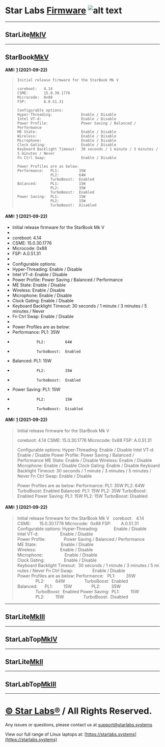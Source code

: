 # Star Labs [Firmware](https://github.com/StarLabsLtd/firmware/) ![alt text](https://cdn.shopify.com/s/files/1/2059/5897/files/Star_50x.png?v=1513954416 "Star Labs Systems")
---
## **StarLite**[MkIV](https://github.com/StarLabsLtd/firmware/tree/master/StarLite/MkIV)
---
## **StarBook**[MkV](https://github.com/StarLabsLtd/firmware/tree/master/StarBook/MkV)
#### AMI: [1](https://github.com/StarLabsLtd/firmware/raw/master/StarBook/MkV/AMI/1/efi-B5.zip) (2021-09-22)
>     Initial release firmware for the StarBook Mk V
>      
>     coreboot:   4.14
>     CSME:       15.0.30.1776
>     Microcode:  0x88
>     FSP:        A.0.51.31
>      
>     Configurable options:
>     Hyper-Threading:             Enable / Disable
>     Intel VT-d:                  Enable / Disable
>     Power Profile:               Power Saving / Balanced / Performance
>     ME State:                    Enable / Disable
>     Wireless:                    Enable / Disable
>     Microphone:                  Enable / Disable
>     Clock Gating:                Enable / Disable
>     Keyboard Backlight Timeout:  30 seconds / 1 minute / 3 minutes / 5 minutes / Never
>     Fn Ctrl Swap:                Enable / Disable
>      
>     Power Profiles are as below:
>     Performance:   PL1:         35W
>                    PL2:         64W
>                    TurboBoost:  Enabled
>     Balanced:      PL1:         15W
>                    PL2:         35W
>                    TurboBoost:  Enabled
>     Power Saving:  PL1:         15W
>                    PL2:         15W
>                    TurboBoost:  Disabled

#### AMI: [1](https://github.com/StarLabsLtd/firmware/raw/master/StarBook/MkV/AMI/1/efi-B5.zip) (2021-09-22)
* Initial release firmware for the StarBook Mk V
*  
* coreboot:   4.14
* CSME:       15.0.30.1776
* Microcode:  0x88
* FSP:        A.0.51.31
*  
* Configurable options:
* Hyper-Threading:             Enable / Disable
* Intel VT-d:                  Enable / Disable
* Power Profile:               Power Saving / Balanced / Performance
* ME State:                    Enable / Disable
* Wireless:                    Enable / Disable
* Microphone:                  Enable / Disable
* Clock Gating:                Enable / Disable
* Keyboard Backlight Timeout:  30 seconds / 1 minute / 3 minutes / 5 minutes / Never
* Fn Ctrl Swap:                Enable / Disable
*  
* Power Profiles are as below:
* Performance:   PL1:         35W
*                PL2:         64W
*                TurboBoost:  Enabled
* Balanced:      PL1:         15W
*                PL2:         35W
*                TurboBoost:  Enabled
* Power Saving:  PL1:         15W
*                PL2:         15W
*                TurboBoost:  Disabled

#### AMI: [1](https://github.com/StarLabsLtd/firmware/raw/master/StarBook/MkV/AMI/1/efi-B5.zip) (2021-09-22)
> Initial release firmware for the StarBook Mk V
>  
> coreboot:   4.14
> CSME:       15.0.30.1776
> Microcode:  0x88
> FSP:        A.0.51.31
>  
> Configurable options:
> Hyper-Threading:             Enable / Disable
> Intel VT-d:                  Enable / Disable
> Power Profile:               Power Saving / Balanced / Performance
> ME State:                    Enable / Disable
> Wireless:                    Enable / Disable
> Microphone:                  Enable / Disable
> Clock Gating:                Enable / Disable
> Keyboard Backlight Timeout:  30 seconds / 1 minute / 3 minutes / 5 minutes / Never
> Fn Ctrl Swap:                Enable / Disable
>  
> Power Profiles are as below:
> Performance:   PL1:         35W
>                PL2:         64W
>                TurboBoost:  Enabled
> Balanced:      PL1:         15W
>                PL2:         35W
>                TurboBoost:  Enabled
> Power Saving:  PL1:         15W
>                PL2:         15W
>                TurboBoost:  Disabled

#### AMI: [1](https://github.com/StarLabsLtd/firmware/raw/master/StarBook/MkV/AMI/1/efi-B5.zip) (2021-09-22)
>Initial&nbsp;release&nbsp;firmware&nbsp;for&nbsp;the&nbsp;StarBook&nbsp;Mk&nbsp;V
>&nbsp;
>coreboot:&nbsp;&nbsp;&nbsp;4.14
>CSME:&nbsp;&nbsp;&nbsp;&nbsp;&nbsp;&nbsp;&nbsp;15.0.30.1776
>Microcode:&nbsp;&nbsp;0x88
>FSP:&nbsp;&nbsp;&nbsp;&nbsp;&nbsp;&nbsp;&nbsp;&nbsp;A.0.51.31
>&nbsp;
>Configurable&nbsp;options:
>Hyper-Threading:&nbsp;&nbsp;&nbsp;&nbsp;&nbsp;&nbsp;&nbsp;&nbsp;&nbsp;&nbsp;&nbsp;&nbsp;&nbsp;Enable&nbsp;/&nbsp;Disable
>Intel&nbsp;VT-d:&nbsp;&nbsp;&nbsp;&nbsp;&nbsp;&nbsp;&nbsp;&nbsp;&nbsp;&nbsp;&nbsp;&nbsp;&nbsp;&nbsp;&nbsp;&nbsp;&nbsp;&nbsp;Enable&nbsp;/&nbsp;Disable
>Power&nbsp;Profile:&nbsp;&nbsp;&nbsp;&nbsp;&nbsp;&nbsp;&nbsp;&nbsp;&nbsp;&nbsp;&nbsp;&nbsp;&nbsp;&nbsp;&nbsp;Power&nbsp;Saving&nbsp;/&nbsp;Balanced&nbsp;/&nbsp;Performance
>ME&nbsp;State:&nbsp;&nbsp;&nbsp;&nbsp;&nbsp;&nbsp;&nbsp;&nbsp;&nbsp;&nbsp;&nbsp;&nbsp;&nbsp;&nbsp;&nbsp;&nbsp;&nbsp;&nbsp;&nbsp;&nbsp;Enable&nbsp;/&nbsp;Disable
>Wireless:&nbsp;&nbsp;&nbsp;&nbsp;&nbsp;&nbsp;&nbsp;&nbsp;&nbsp;&nbsp;&nbsp;&nbsp;&nbsp;&nbsp;&nbsp;&nbsp;&nbsp;&nbsp;&nbsp;&nbsp;Enable&nbsp;/&nbsp;Disable
>Microphone:&nbsp;&nbsp;&nbsp;&nbsp;&nbsp;&nbsp;&nbsp;&nbsp;&nbsp;&nbsp;&nbsp;&nbsp;&nbsp;&nbsp;&nbsp;&nbsp;&nbsp;&nbsp;Enable&nbsp;/&nbsp;Disable
>Clock&nbsp;Gating:&nbsp;&nbsp;&nbsp;&nbsp;&nbsp;&nbsp;&nbsp;&nbsp;&nbsp;&nbsp;&nbsp;&nbsp;&nbsp;&nbsp;&nbsp;&nbsp;Enable&nbsp;/&nbsp;Disable
>Keyboard&nbsp;Backlight&nbsp;Timeout:&nbsp;&nbsp;30&nbsp;seconds&nbsp;/&nbsp;1&nbsp;minute&nbsp;/&nbsp;3&nbsp;minutes&nbsp;/&nbsp;5&nbsp;minutes&nbsp;/&nbsp;Never
>Fn&nbsp;Ctrl&nbsp;Swap:&nbsp;&nbsp;&nbsp;&nbsp;&nbsp;&nbsp;&nbsp;&nbsp;&nbsp;&nbsp;&nbsp;&nbsp;&nbsp;&nbsp;&nbsp;&nbsp;Enable&nbsp;/&nbsp;Disable
>&nbsp;
>Power&nbsp;Profiles&nbsp;are&nbsp;as&nbsp;below:
>Performance:&nbsp;&nbsp;&nbsp;PL1:&nbsp;&nbsp;&nbsp;&nbsp;&nbsp;&nbsp;&nbsp;&nbsp;&nbsp;35W
>&nbsp;&nbsp;&nbsp;&nbsp;&nbsp;&nbsp;&nbsp;&nbsp;&nbsp;&nbsp;&nbsp;&nbsp;&nbsp;&nbsp;&nbsp;PL2:&nbsp;&nbsp;&nbsp;&nbsp;&nbsp;&nbsp;&nbsp;&nbsp;&nbsp;64W
>&nbsp;&nbsp;&nbsp;&nbsp;&nbsp;&nbsp;&nbsp;&nbsp;&nbsp;&nbsp;&nbsp;&nbsp;&nbsp;&nbsp;&nbsp;TurboBoost:&nbsp;&nbsp;Enabled
>Balanced:&nbsp;&nbsp;&nbsp;&nbsp;&nbsp;&nbsp;PL1:&nbsp;&nbsp;&nbsp;&nbsp;&nbsp;&nbsp;&nbsp;&nbsp;&nbsp;15W
>&nbsp;&nbsp;&nbsp;&nbsp;&nbsp;&nbsp;&nbsp;&nbsp;&nbsp;&nbsp;&nbsp;&nbsp;&nbsp;&nbsp;&nbsp;PL2:&nbsp;&nbsp;&nbsp;&nbsp;&nbsp;&nbsp;&nbsp;&nbsp;&nbsp;35W
>&nbsp;&nbsp;&nbsp;&nbsp;&nbsp;&nbsp;&nbsp;&nbsp;&nbsp;&nbsp;&nbsp;&nbsp;&nbsp;&nbsp;&nbsp;TurboBoost:&nbsp;&nbsp;Enabled
>Power&nbsp;Saving:&nbsp;&nbsp;PL1:&nbsp;&nbsp;&nbsp;&nbsp;&nbsp;&nbsp;&nbsp;&nbsp;&nbsp;15W
>&nbsp;&nbsp;&nbsp;&nbsp;&nbsp;&nbsp;&nbsp;&nbsp;&nbsp;&nbsp;&nbsp;&nbsp;&nbsp;&nbsp;&nbsp;PL2:&nbsp;&nbsp;&nbsp;&nbsp;&nbsp;&nbsp;&nbsp;&nbsp;&nbsp;15W
>&nbsp;&nbsp;&nbsp;&nbsp;&nbsp;&nbsp;&nbsp;&nbsp;&nbsp;&nbsp;&nbsp;&nbsp;&nbsp;&nbsp;&nbsp;TurboBoost:&nbsp;&nbsp;Disabled

---
## **StarLite**[MkIII](https://github.com/StarLabsLtd/firmware/tree/master/StarLite/MkIII)
---
## **StarLabTop**[MkIV](https://github.com/StarLabsLtd/firmware/tree/master/StarLabTop/MkIV)
---
## **StarLite**[MkII](https://github.com/StarLabsLtd/firmware/tree/master/StarLite/MkII)
---
## **StarLabTop**[MkIII](https://github.com/StarLabsLtd/firmware/tree/master/StarLabTop/MkIII)
---
# [© Star Labs®](https://starlabs.systems) / All Rights Reserved.
Any issues or questions, please contact us at [support@starlabs.systems](mailto:supportstarlabs.systems)

View our full range of Linux laptops at: [https://starlabs.systems](https://starlabs.systems)
